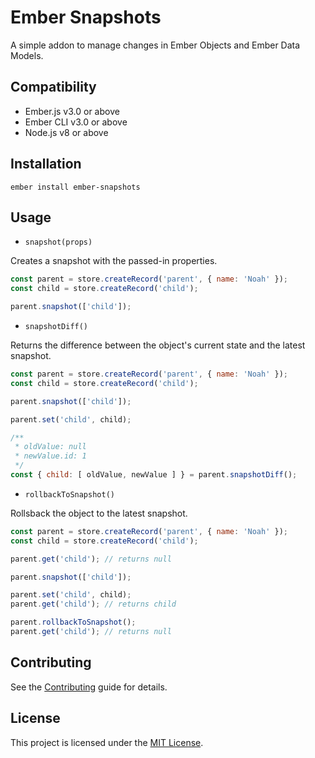 Ember Snapshots
==============================================================================

A simple addon to manage changes in Ember Objects and Ember Data Models.


Compatibility
------------------------------------------------------------------------------

* Ember.js v3.0 or above
* Ember CLI v3.0 or above
* Node.js v8 or above


Installation
------------------------------------------------------------------------------

```
ember install ember-snapshots
```


Usage
------------------------------------------------------------------------------

- `snapshot(props)`

Creates a snapshot with the passed-in properties.

```js
const parent = store.createRecord('parent', { name: 'Noah' });
const child = store.createRecord('child');

parent.snapshot(['child']);
```

- `snapshotDiff()`

Returns the difference between the object's current state and the latest snapshot.

```js
const parent = store.createRecord('parent', { name: 'Noah' });
const child = store.createRecord('child');

parent.snapshot(['child']);

parent.set('child', child);

/**
 * oldValue: null
 * newValue.id: 1
 */
const { child: [ oldValue, newValue ] } = parent.snapshotDiff();
```

- `rollbackToSnapshot()`

Rollsback the object to the latest snapshot.

```js
const parent = store.createRecord('parent', { name: 'Noah' });
const child = store.createRecord('child');

parent.get('child'); // returns null

parent.snapshot(['child']);

parent.set('child', child);
parent.get('child'); // returns child

parent.rollbackToSnapshot();
parent.get('child'); // returns null
```

Contributing
------------------------------------------------------------------------------

See the [Contributing](CONTRIBUTING.md) guide for details.


License
------------------------------------------------------------------------------

This project is licensed under the [MIT License](LICENSE.md).
